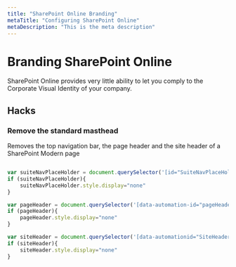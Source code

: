 ```yaml
---
title: "SharePoint Online Branding"
metaTitle: "Configuring SharePoint Online"
metaDescription: "This is the meta description"
---
```


# Branding SharePoint Online

SharePoint Online provides very little ability to let you comply to the Corporate Visual Identity of your company.


## Hacks

### Remove the standard masthead
Removes the top navigation bar, the page header and the site header of a SharePoint Modern page

```javascript

var suiteNavPlaceHolder = document.querySelector('[id="SuiteNavPlaceHolder"]');
if (suiteNavPlaceHolder){
    suiteNavPlaceHolder.style.display="none"     
}

var pageHeader = document.querySelector('[data-automation-id="pageHeader"]');
if (pageHeader){
    pageHeader.style.display="none"     
}

var siteHeader = document.querySelector('[data-automationid="SiteHeader"]');
if (siteHeader){
    siteHeader.style.display="none"     
}
        
```

